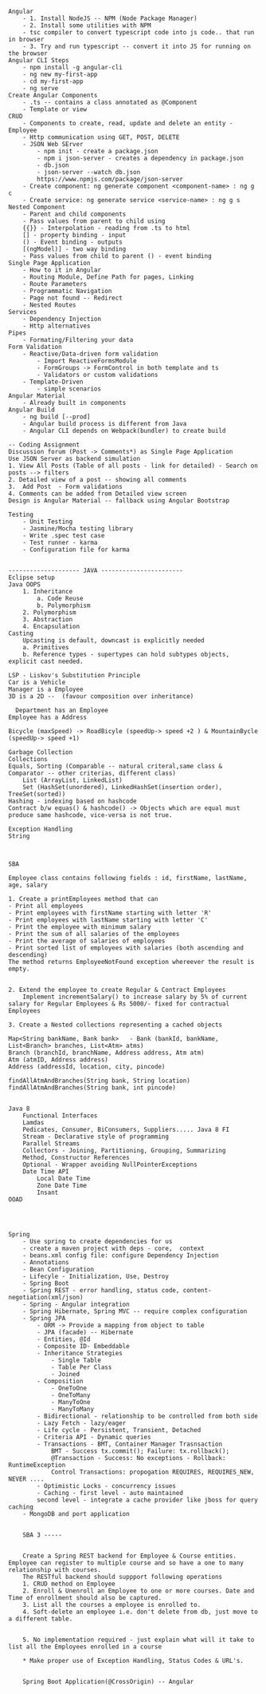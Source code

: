     Angular
        - 1. Install NodeJS -- NPM (Node Package Manager)
        - 2. Install some utilities with NPM
        - tsc compiler to convert typescript code into js code.. that run in browser
        - 3. Try and run typescript -- convert it into JS for running on the browser
    Angular CLI Steps
        - npm install -g angular-cli
        - ng new my-first-app
        - cd my-first-app
        - ng serve
    Create Angular Components 
        - .ts -- contains a class annotated as @Component 
        - Template or view
    CRUD
        - Components to create, read, update and delete an entity - Employee
        - Http communication using GET, POST, DELETE
        - JSON Web SErver
            - npm init - create a package.json
            - npm i json-server - creates a dependency in package.json
            - db.json 
            - json-server --watch db.json
            https://www.npmjs.com/package/json-server
        - Create component: ng generate component <component-name> : ng g c
        - Create service: ng generate service <service-name> : ng g s
    Nested Component 
        - Parent and child components
        - Pass values from parent to child using  
        {{}} - Interpolation - reading from .ts to html
        [] - property binding - input
        () - Event binding - outputs
        [(ngModel)] - two way binding
        - Pass values from child to parent () - event binding
    Single Page Application
        - How to it in Angular
        - Routing Module, Define Path for pages, Linking
        - Route Parameters
        - Programmatic Navigation
        - Page not found -- Redirect
        - Nested Routes
    Services
        - Dependency Injection
        - Http alternatives
    Pipes
        - Formating/Filtering your data
    Form Validation
        - Reactive/Data-driven form validation
            - Import ReactiveFormsModule
            - FormGroups -> FormControl in both template and ts
            - Validators or custom validations
        - Template-Driven
            - simple scenarios
    Angular Material 
        - Already built in components
    Angular Build
        - ng build [--prod]
        - Angular build process is different from Java
        - Angular CLI depends on Webpack(bundler) to create build

    -- Coding Assignment
    Discussion forum (Post -> Comments*) as Single Page Application
    Use JSON Server as backend simulation
    1. View All Posts (Table of all posts - link for detailed) - Search on posts --> filters
    2. Detailed view of a post -- showing all comments
    3.  Add Post  - Form validations
    4. Comments can be added from Detailed view screen
    Design is Angular Material -- fallback using Angular Bootstrap

    Testing
        - Unit Testing
        - Jasmine/Mocha testing library
        - Write .spec test case
        - Test runner - karma
        - Configuration file for karma


    -------------------- JAVA -----------------------
    Eclipse setup
    Java OOPS
        1. Inheritance
            a. Code Reuse
            b. Polymorphism
        2. Polymorphism
        3. Abstraction
        4. Encapsulation
    Casting 
        Upcasting is default, downcast is explicitly needed
        a. Primitives
        b. Reference types - supertypes can hold subtypes objects, explicit cast needed.

    LSP - Liskov's Substitution Principle
    Car is a Vehicle
    Manager is a Employee
    3D is a 2D --  (favour composition over inheritance)

      Department has an Employee
    Employee has a Address

    Bicycle (maxSpeed) -> RoadBicyle (speedUp-> speed +2 ) & MountainBycle (speedUp-> speed +1)

    Garbage Collection
    Collections 
    Equals, Sorting (Comparable -- natural criteral,same class & Comparator -- other criterias, different class)
        List (ArrayList, LinkedList)
        Set (HashSet(unordered), LinkedHashSet(insertion order), TreeSet(sorted))
    Hashing - indexing based on hashcode
    Contract b/w equas() & hashcode() -> Objects which are equal must produce same hashcode, vice-versa is not true.

    Exception Handling
    String 



    SBA

    Employee class contains following fields : id, firstName, lastName, age, salary 
    
    1. Create a printEmployees method that can
    - Print all employees
    - Print employees with firstName starting with letter 'R'
    - Print employees with lastName starting with letter 'C'
    - Print the employee with minimum salary
    - Print the sum of all salaries of the employees
    - Print the average of salaries of employees
    - Print sorted list of employees with salaries (both ascending and descending)
    The method returns EmployeeNotFound exception whereever the result is empty.


    2. Extend the employee to create Regular & Contract Employees
        Implement incrementSalary() to increase salary by 5% of current salary for Regular Employees & Rs 5000/- fixed for contractual Employees
    
    3. Create a Nested collections representing a cached objects

    Map<String bankName, Bank bank>   - Bank (bankId, bankName, List<Branch> branches, List<Atm> atms)
    Branch (branchId, branchName, Address address, Atm atm)
    Atm (atmID, Address address)
    Address (addressId, location, city, pincode)

    findAllAtmAndBranches(String bank, String location)
    findAllAtmAndBranches(String bank, int pincode)


    Java 8
        Functional Interfaces
        Lamdas
        Pedicates, Consumer, BiConsumers, Suppliers..... Java 8 FI
        Stream - Declarative style of programming
        Parallel Streams
        Collectors - Joining, Partitioning, Grouping, Summarizing
        Method, Constructor References
        Optional - Wrapper avoiding NullPointerExceptions
        Date Time API
            Local Date Time
            Zone Date Time
            Insant
    OOAD




    Spring
        - Use spring to create dependencies for us
        - create a maven project with deps - core,  context
        - beans.xml config file: configure Dependency Injection
        - Annotations
        - Bean Configuration
        - Lifecyle - Initialization, Use, Destroy
        - Spring Boot
        - Spring REST - error handling, status code, content-negotiation(xml/json)
        - Spring - Angular integration
        - Spring Hibernate, Spring MVC -- require complex configuration
        - Spring JPA
            - ORM -> Provide a mapping from object to table
            - JPA (facade) -- Hibernate
            - Entities, @Id
            - Composite ID- Embeddable
            - Inheritance Strategies
                - Single Table
                - Table Per Class
                - Joined
            - Composition
                - OneToOne
                - OneToMany
                - ManyToOne
                - ManyToMany
            - Bidirectional - relationship to be controlled from both side
            - Lazy Fetch - lazy/eager
            - Life cycle - Persistent, Transient, Detached
            - Criteria API - Dynamic queries
            - Transactions - BMT, Container Manager Trasnsaction
                BMT - Success tx.commit(); Failure: tx.rollback();
                @Transaction - Success: No exceptions - Rollback: RuntimeException
                Control Transactions: propogation REQUIRES, REQUIRES_NEW, NEVER .... 
            - Optimistic Locks - concurrency issues 
            - Caching - first level - auto maintained
            second level - integrate a cache provider like jboss for query caching
        - MongoDB and port application


        SBA 3 -----


        Create a Spring REST backend for Employee & Course entities. Employee can register to multiple course and so have a one to many relationship with courses.
        The RESTful backend should suppport following operations
        1. CRUD method on Employee
        2. Enroll & Unenroll an Employee to one or more courses. Date and Time of enrollment should also be captured.
        3. List all the courses a employee is enrolled to.
        4. Soft-delete an employee i.e. don't delete from db, just move to a different table.


        5. No implementation required - just explain what will it take to list all the Employees enrolled in a course

        * Make proper use of Exception Handling, Status Codes & URL's.


        Spring Boot Application(@CrossOrigin) -- Angular 



